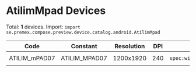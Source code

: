 # AtilimMpad Devices

Total: **1** devices. Import: `import se.premex.compose.preview.device.catalog.android.AtilimMpad`

| Code | Constant | Resolution | DPI | Compose Spec | Preview Usage |
|------|----------|------------|-----|-------------|---------------|
| ATILIM_mPAD07 | ATILIM_MPAD07 | 1200x1920 | 240 | `spec:width=1200px,height=1920px,dpi=240` | `@Preview(device = AtilimMpad.ATILIM_MPAD07)` |

<!-- Generated automatically. Do not edit manually. -->
